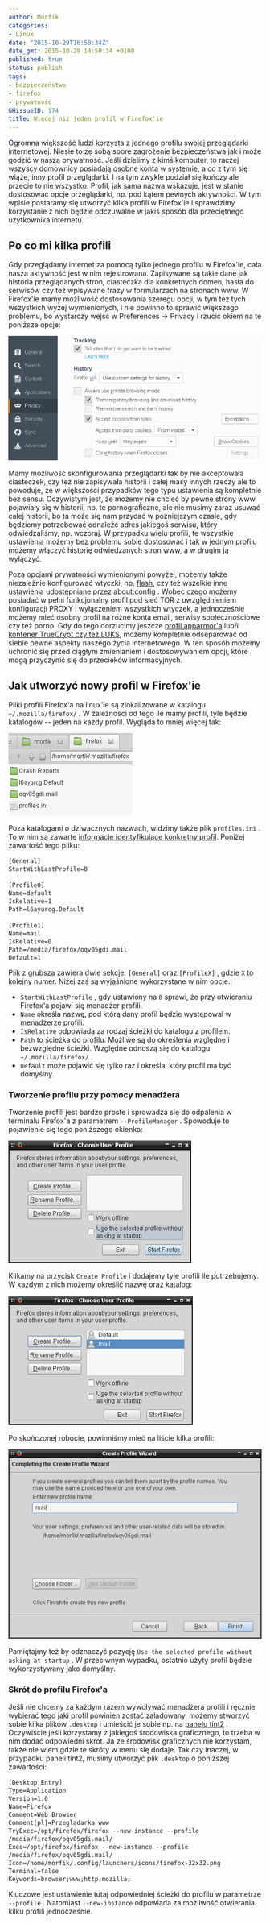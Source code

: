 ```yaml
---
author: Morfik
categories:
- Linux
date: "2015-10-29T16:50:34Z"
date_gmt: 2015-10-29 14:50:34 +0100
published: true
status: publish
tags:
- bezpieczeństwo
- firefox
- prywatność
GHissueID: 174
title: Więcej niż jeden profil w Firefox'ie
---
```


Ogromna większość ludzi korzysta z jednego profilu swojej przeglądarki internetowej. Niesie to ze
sobą spore zagrożenie bezpieczeństwa jak i może godzić w naszą prywatność. Jeśli dzielimy z kimś
komputer, to raczej wszyscy domownicy posiadają osobne konta w systemie, a co z tym się wiąże, inny
profil przeglądarki. I na tym zwykle podział się kończy ale przecie to nie wszystko. Profil, jak
sama nazwa wskazuje, jest w stanie dostosować opcje przeglądarki, np. pod kątem pewnych aktywności.
W tym wpisie postaramy się utworzyć kilka profili w Firefox'ie i sprawdzimy korzystanie z nich
będzie odczuwalne w jakiś sposób dla przeciętnego użytkownika internetu.

<!--more-->
## Po co mi kilka profili

Gdy przeglądamy internet za pomocą tylko jednego profilu w Firefox'ie, cała nasza aktywność jest w
nim rejestrowana. Zapisywane są takie dane jak historia przeglądanych stron, ciasteczka dla
konkretnych domen, hasła do serwisów czy też wpisywane frazy w formularzach na stronach www. W
Firefox'ie mamy możliwość dostosowania szeregu opcji, w tym też tych wszystkich wyżej wymienionych,
i nie powinno to sprawić większego problemu, bo wystarczy wejść w Preferences -> Privacy i rzucić
okiem na te poniższe opcje:

![](/img/2015/10/1.opcje-firefox-profil.png#huge)

Mamy możliwość skonfigurowania przeglądarki tak by nie akceptowała ciasteczek, czy też nie
zapisywała historii i całej masy innych rzeczy ale to powoduje, że w większości przypadków tego
typu ustawienia są kompletnie bez sensu. Oczywistym jest, że możemy nie chcieć by pewne strony www
pojawiały się w historii, np. te pornograficzne, ale nie musimy zaraz usuwać całej historii, bo ta
może się nam przydać w późniejszym czasie, gdy będziemy potrzebować odnaleźć adres jakiegoś serwisu,
który odwiedzaliśmy, np. wczoraj. W przypadku wielu profili, te wszystkie ustawienia możemy bez
problemu sobie dostosować i tak w jednym profilu możemy włączyć historię odwiedzanych stron www, a w
drugim ją wyłączyć.

Poza opcjami prywatności wymienionymi powyżej, możemy także niezależnie konfigurować wtyczki, np.
[flash](/post/konfiguracja-wtyczki-flash-na-linuxie-mms-cfg/), czy też wszelkie
inne ustawienia udostępniane przez
[about:config](/post/usuwanie-wpisow-z-aboutconfig-w-firefoxie/) . Wobec czego
możemy posiadać w pełni funkcjonalny profil pod sieć TOR z uwzględnieniem konfiguracji PROXY i
wyłączeniem wszystkich wtyczek, a jednocześnie możemy mieć osobny profil na różne konta email,
serwisy społecznościowe czy też porno. Gdy do tego dorzucimy jeszcze [profil
apparmor'a](/post/apparmor-profilowanie-aplikacji/) lub/i [kontener TrueCrypt czy
też LUKS](/post/przejscie-z-truecrypt-na-luks/), możemy kompletnie odseparować od
siebie pewne aspekty naszego życia internetowego. W ten sposób możemy uchronić się przed ciągłym
zmienianiem i dostosowywaniem opcji, które mogą przyczynić się do przecieków informacyjnych.

## Jak utworzyć nowy profil w Firefox'ie

Pliki profili Firefox'a na linux'ie są zlokalizowane w katalogu `~/.mozilla/firefox/` . W zależności
od tego ile mamy profili, tyle będzie katalogów -- jeden na każdy profil. Wygląda to mniej więcej
tak:

![](/img/2015/10/2.katalog-profil-firefox.png#small)

Poza katalogami o dziwacznych nazwach, widzimy także plik `profiles.ini` . To w nim są zawarte
[informacje identyfikujące konkretny profil](http://kb.mozillazine.org/Profiles.ini_file). Poniżej
zawartość tego pliku:

    [General]
    StartWithLastProfile=0

    [Profile0]
    Name=default
    IsRelative=1
    Path=l6ayurcg.Default

    [Profile1]
    Name=mail
    IsRelative=0
    Path=/media/firefox/oqv05gdi.mail
    Default=1

Plik z grubsza zawiera dwie sekcje: `[General]` oraz `[ProfileX]` , gdzie `X` to kolejny numer.
Niżej zaś są wyjaśnione wykorzystane w nim opcje.:

  - `StartWithLastProfile` , gdy ustawiony na `0` sprawi, że przy otwieraniu Firefox'a pojawi się
    menadżer profili.
  - `Name` określa nazwę, pod którą dany profil będzie występował w menadżerze profili.
  - `IsRelative` odpowiada za rodzaj ścieżki do katalogu z profilem.
  - `Path` to ścieżka do profilu. Możliwe są do określenia względne i bezwzględne ścieżki. Względne
    odnoszą się do katalogu `~/.mozilla/firefox/` .
  - `Default` może pojawić się tylko raz i określa, który profil ma być domyślny.

### Tworzenie profilu przy pomocy menadżera

Tworzenie profili jest bardzo proste i sprowadza się do odpalenia w terminalu Firefox'a z parametrem
`--ProfileManager` . Spowoduje to pojawienie się tego poniższego okienka:

![](/img/2015/10/3.tworzenie-profil-firefox.png#medium)

Klikamy na przycisk `Create Profile` i dodajemy tyle profili ile potrzebujemy. W każdym z nich
możemy określić nazwę oraz katalog:

![](/img/2015/10/5.wybor-profil-firefox.png#medium)

Po skończonej robocie, powinniśmy mieć na liście kilka profili:

![](/img/2015/10/4.zmiana-nazwy-profil-firefox.png#big)

Pamiętajmy też by odznaczyć pozycję `Use the selected profile without asking at startup` . W
przeciwnym wypadku, ostatnio użyty profil będzie wykorzystywany jako domyślny.

### Skrót do profilu Firefox'a

Jeśli nie chcemy za każdym razem wywoływać menadżera profili i ręcznie wybierać tego jaki profil
powinien zostać załadowany, możemy stworzyć sobie kilka plików `.desktop` i umieścić je sobie np. na
[panelu tint2](https://gitlab.com/o9000/tint2) . Oczywiście jeśli korzystamy z jakiegoś środowiska
graficznego, to trzeba w nim dodać odpowiedni skrót. Ja ze środowisk graficznych nie korzystam,
także nie wiem gdzie te skróty w menu się dodaje. Tak czy inaczej, w przypadku paneli tint2, musimy
utworzyć plik `.desktop` o poniższej zawartości:

    [Desktop Entry]
    Type=Application
    Version=1.0
    Name=Firefox
    Comment=Web Browser
    Comment[pl]=Przeglądarka www
    TryExec=/opt/firefox/firefox --new-instance --profile /media/firefox/oqv05gdi.mail/
    Exec=/opt/firefox/firefox --new-instance --profile /media/firefox/oqv05gdi.mail/
    Icon=/home/morfik/.config/launchers/icons/firefox-32x32.png
    Terminal=false
    Keywords=browser;www;http;mozilla;

Kluczowe jest ustawienie tutaj odpowiedniej ścieżki do profilu w parametrze `--profile` . Natomiast
`--new-instance` odpowiada za możliwość otwierania kilku profili jednocześnie.
